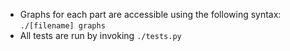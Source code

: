 * Graphs for each part are accessible using the following syntax: `./[filename] graphs`
* All tests are run by invoking `./tests.py`